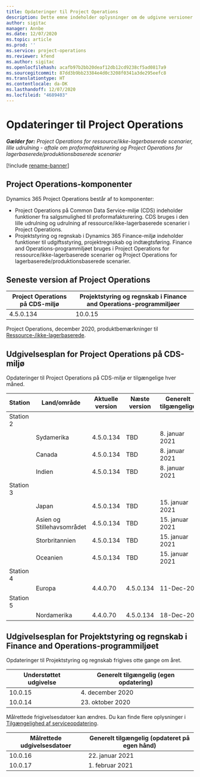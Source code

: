 ```yaml
---
title: Opdateringer til Project Operations
description: Dette emne indeholder oplysninger om de udgivne versioner af Dynamics 365 Project Operations.
author: sigitac
manager: Annbe
ms.date: 12/07/2020
ms.topic: article
ms.prod: ''
ms.service: project-operations
ms.reviewer: kfend
ms.author: sigitac
ms.openlocfilehash: acafb97b2bb20deaf12db12cd9238cf5ad0817a9
ms.sourcegitcommit: 87dd3b9bb23384e4d0c3208f0341a3de295eefc8
ms.translationtype: HT
ms.contentlocale: da-DK
ms.lasthandoff: 12/07/2020
ms.locfileid: "4689403"
---
```

# <a name="project-operations-updates"></a>Opdateringer til Project Operations

_**Gælder for:** Project Operations for ressource/ikke-lagerbaserede scenarier, lille udrulning - aftale om proformafakturering og Project Operations for lagerbaserede/produktionsbaserede scenarier_

[!include [rename-banner](~/includes/cc-data-platform-banner.md)]

## <a name="project-operations-components"></a>Project Operations-komponenter

Dynamics 365 Project Operations består af to komponenter:

- Project Operations på Common Data Service-miljø (CDS) indeholder funktioner fra salgsmulighed til proformafakturering. CDS bruges i den lille udrulning og udrulning af ressource/ikke-lagerbaserede scenarier i Project Operations.
- Projektstyring og regnskab i Dynamics 365 Finance-miljø indeholder funktioner til udgiftsstyring, projektregnskab og indtægtsføring. Finance and Operations-programmiljøet bruges i Project Operations for ressource/ikke-lagerbaserede scenarier og Project Operations for lagerbaserede/produktionsbaserede scenarier.

## <a name="project-operations-latest-version"></a>Seneste version af Project Operations

| Project Operations på CDS-miljø | Projektstyring og regnskab i Finance and Operations-programmiljøer |
| --- | --- |
| 4.5.0.134 | 10.0.15 |

Project Operations, december 2020, produktbemærkninger til [Ressource-/ikke-lagerbaserede](whats-new-dec-2020-resource-based.md).

## <a name="release-schedule-for-project-operations-on-cds-environment"></a>Udgivelsesplan for Project Operations på CDS-miljø

Opdateringer til Project Operations på CDS-miljø er tilgængelige hver måned. 

| Station   | Land/område        | Aktuelle version | Næste version | Generelt tilgængelige |
|-----------|---------------|-----------------|--------------|---------------------|
| Station 2 |   &nbsp;      |    &nbsp;       | &nbsp;       |      &nbsp;         |
|   &nbsp;  | Sydamerika |  4.5.0.134       | TBD     | 8. januar 2021           |
|    &nbsp; | Canada        |  4.5.0.134       | TBD     | 8. januar 2021          |
|   &nbsp;  | Indien         |  4.5.0.134       | TBD     | 8. januar 2021           |
| Station 3  |      &nbsp;   |     &nbsp;      |     &nbsp;   |      &nbsp;         |
|   &nbsp;  | Japan         |  4.5.0.134       | TBD     | 15. januar 2021           |
|   &nbsp;  | Asien og Stillehavsområdet  |  4.5.0.134       | TBD     | 15. januar 2021           |
|   &nbsp;  | Storbritannien |  4.5.0.134       | TBD     | 15. januar 2021           |
|   &nbsp;  | Oceanien       |  4.5.0.134       | TBD     | 15. januar 2021           |
| Station 4 |     &nbsp;    |     &nbsp;      |     &nbsp;   |      &nbsp;         |
|   &nbsp;  | Europa        |  4.4.0.70       | 4.5.0.134     | 11-Dec-20           |
| Station 5 |     &nbsp;    |     &nbsp;      |     &nbsp;   |      &nbsp;         |
|   &nbsp;  | Nordamerika |  4.4.0.70       | 4.5.0.134     | 18-Dec-20           |

## <a name="release-schedule-for-project-management-and-accounting-in-the-finance-and-operations-apps-environment"></a>Udgivelsesplan for Projektstyring og regnskab i Finance and Operations-programmiljøet

Opdateringer til Projektstyring og regnskab frigives otte gange om året.

| Understøttet udgivelse | Generelt tilgængelig (egen opdatering) |
| --- | --- |
| 10.0.15 | 4. december 2020 |
| 10.0.14 | 23. oktober 2020 |

Målrettede frigivelsesdatoer kan ændres. Du kan finde flere oplysninger i [Tilgængelighed af serviceopdatering](https://docs.microsoft.com/dynamics365/fin-ops-core/fin-ops/get-started/public-preview-releases?toc=/dynamics365/finance/toc.json).

| Målrettede udgivelsesdatoer | Generelt tilgængelig (opdateret på egen hånd) |
| --- | --- |
| 10.0.16 | 22. januar 2021 |
| 10.0.17 | 1. februar 2021 |

